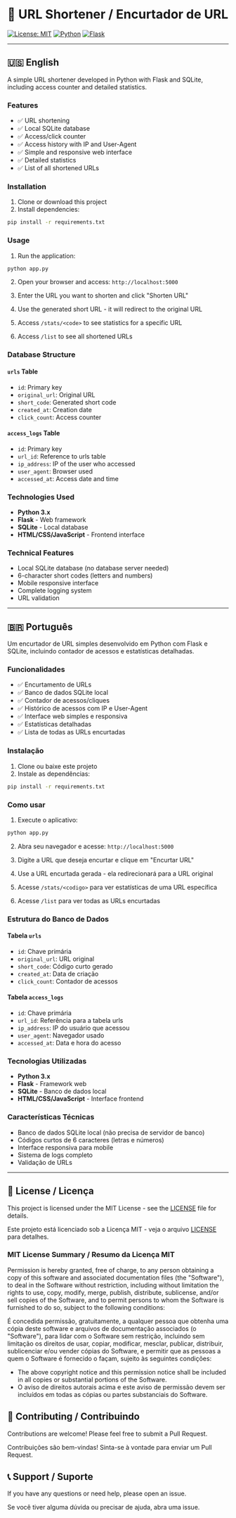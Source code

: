 # 🔗 URL Shortener / Encurtador de URL

[![License: MIT](https://img.shields.io/badge/License-MIT-yellow.svg)](https://opensource.org/licenses/MIT)
[![Python](https://img.shields.io/badge/Python-3.x-blue.svg)](https://python.org)
[![Flask](https://img.shields.io/badge/Flask-2.3.3-green.svg)](https://flask.palletsprojects.com)

---

## 🇺🇸 English

A simple URL shortener developed in Python with Flask and SQLite, including access counter and detailed statistics.

### Features

- ✅ URL shortening
- ✅ Local SQLite database
- ✅ Access/click counter
- ✅ Access history with IP and User-Agent
- ✅ Simple and responsive web interface
- ✅ Detailed statistics
- ✅ List of all shortened URLs

### Installation

1. Clone or download this project
2. Install dependencies:
```bash
pip install -r requirements.txt
```

### Usage

1. Run the application:
```bash
python app.py
```

2. Open your browser and access: `http://localhost:5000`

3. Enter the URL you want to shorten and click "Shorten URL"

4. Use the generated short URL - it will redirect to the original URL

5. Access `/stats/<code>` to see statistics for a specific URL

6. Access `/list` to see all shortened URLs

### Database Structure

#### `urls` Table
- `id`: Primary key
- `original_url`: Original URL
- `short_code`: Generated short code
- `created_at`: Creation date
- `click_count`: Access counter

#### `access_logs` Table
- `id`: Primary key
- `url_id`: Reference to urls table
- `ip_address`: IP of the user who accessed
- `user_agent`: Browser used
- `accessed_at`: Access date and time

### Technologies Used

- **Python 3.x**
- **Flask** - Web framework
- **SQLite** - Local database
- **HTML/CSS/JavaScript** - Frontend interface

### Technical Features

- Local SQLite database (no database server needed)
- 6-character short codes (letters and numbers)
- Mobile responsive interface
- Complete logging system
- URL validation

---

## 🇧🇷 Português

Um encurtador de URL simples desenvolvido em Python com Flask e SQLite, incluindo contador de acessos e estatísticas detalhadas.

### Funcionalidades

- ✅ Encurtamento de URLs
- ✅ Banco de dados SQLite local
- ✅ Contador de acessos/cliques
- ✅ Histórico de acessos com IP e User-Agent
- ✅ Interface web simples e responsiva
- ✅ Estatísticas detalhadas
- ✅ Lista de todas as URLs encurtadas

### Instalação

1. Clone ou baixe este projeto
2. Instale as dependências:
```bash
pip install -r requirements.txt
```

### Como usar

1. Execute o aplicativo:
```bash
python app.py
```

2. Abra seu navegador e acesse: `http://localhost:5000`

3. Digite a URL que deseja encurtar e clique em "Encurtar URL"

4. Use a URL encurtada gerada - ela redirecionará para a URL original

5. Acesse `/stats/<codigo>` para ver estatísticas de uma URL específica

6. Acesse `/list` para ver todas as URLs encurtadas

### Estrutura do Banco de Dados

#### Tabela `urls`
- `id`: Chave primária
- `original_url`: URL original
- `short_code`: Código curto gerado
- `created_at`: Data de criação
- `click_count`: Contador de acessos

#### Tabela `access_logs`
- `id`: Chave primária
- `url_id`: Referência para a tabela urls
- `ip_address`: IP do usuário que acessou
- `user_agent`: Navegador usado
- `accessed_at`: Data e hora do acesso

### Tecnologias Utilizadas

- **Python 3.x**
- **Flask** - Framework web
- **SQLite** - Banco de dados local
- **HTML/CSS/JavaScript** - Interface frontend

### Características Técnicas

- Banco de dados SQLite local (não precisa de servidor de banco)
- Códigos curtos de 6 caracteres (letras e números)
- Interface responsiva para mobile
- Sistema de logs completo
- Validação de URLs

---

## 📄 License / Licença

This project is licensed under the MIT License - see the [LICENSE](LICENSE) file for details.

Este projeto está licenciado sob a Licença MIT - veja o arquivo [LICENSE](LICENSE) para detalhes.

### MIT License Summary / Resumo da Licença MIT

Permission is hereby granted, free of charge, to any person obtaining a copy of this software and associated documentation files (the "Software"), to deal in the Software without restriction, including without limitation the rights to use, copy, modify, merge, publish, distribute, sublicense, and/or sell copies of the Software, and to permit persons to whom the Software is furnished to do so, subject to the following conditions:

É concedida permissão, gratuitamente, a qualquer pessoa que obtenha uma cópia deste software e arquivos de documentação associados (o "Software"), para lidar com o Software sem restrição, incluindo sem limitação os direitos de usar, copiar, modificar, mesclar, publicar, distribuir, sublicenciar e/ou vender cópias do Software, e permitir que as pessoas a quem o Software é fornecido o façam, sujeito às seguintes condições:

- The above copyright notice and this permission notice shall be included in all copies or substantial portions of the Software.
- O aviso de direitos autorais acima e este aviso de permissão devem ser incluídos em todas as cópias ou partes substanciais do Software.

## 🤝 Contributing / Contribuindo

Contributions are welcome! Please feel free to submit a Pull Request.

Contribuições são bem-vindas! Sinta-se à vontade para enviar um Pull Request.

## 📞 Support / Suporte

If you have any questions or need help, please open an issue.

Se você tiver alguma dúvida ou precisar de ajuda, abra uma issue.
